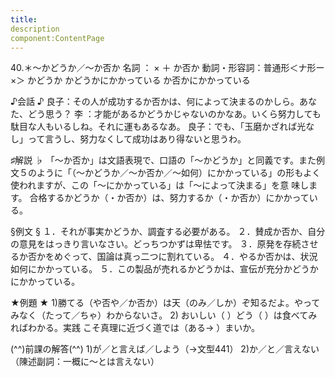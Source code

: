```yaml
---
title:
description
component:ContentPage
---
```



40.＊～かどうか／～か否か
名詞 ： × ＋ か否か 動詞・形容詞：普通形＜ナ形ー×＞ かどうか
かどうかにかかっている
か否かにかかっている

♪会話 ♪
良子：その人が成功するか否かは、何によって決まるのかしら。あなた、どう思う？
李 ：才能があるかどうかじゃないのかなあ。いくら努力しても駄目な人もいるしね。それに運もあるなあ。 良子：でも、「玉磨かざれば光なし」って言うし、努力なくして成功はあり得ないと思うわ。

♯解説 ♭
「～か否か」は文語表現で、口語の「～かどうか」と同義です。また例文５のように「（～かどうか／～か否か／～如何）にかかっている」の形もよく使われますが、この「～にかかっている」は「～によって決まる」を意 味します。
合格するかどうか（・か否か）は、努力するか（・か否か）にかかっている。

§例文 §
１．それが事実かどうか、調査する必要がある。
２．賛成か否か、自分の意見をはっきり言いなさい。どっちつかずは卑怯です。
３．原発を存続させるか否かをめぐって、国論は真っ二つに割れている。
４．やるか否かは、状況如何にかかっている。
５．この製品が売れるかどうかは、宣伝が充分かどうかにかかっている。

★例題 ★
1)勝てる（や否や／か否か）は天（のみ／しか）ぞ知るだよ。やってみなく（たって／ちゃ）わからないさ。
2) おいしい（ ）どう（ ）は食べてみればわかる。実践 こそ真理に近づく道では（ある→ ）まいか。        

(^^)前課の解答(^^)
1)が／と言えば／しよう（→文型441）
2)か／と／言えない（陳述副詞：一概に～とは言えない）
